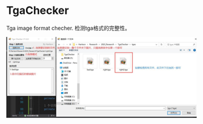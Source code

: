 # TgaChecker
 
Tga image format checher.
检测tga格式的完整性。


![image](https://github.com/Hanleon/TgaChecker/blob/main/%E4%BD%BF%E7%94%A8%E8%AF%B4%E6%98%8E.jpg)
